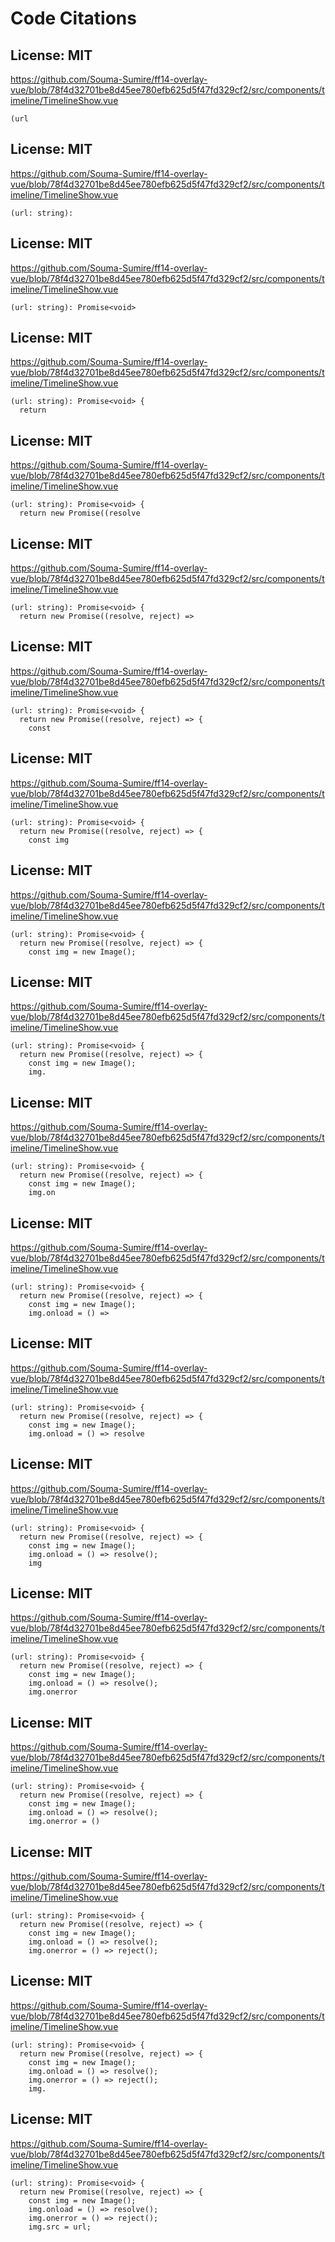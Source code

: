 # Code Citations

## License: MIT
https://github.com/Souma-Sumire/ff14-overlay-vue/blob/78f4d32701be8d45ee780efb625d5f47fd329cf2/src/components/timeline/TimelineShow.vue

```
(url
```


## License: MIT
https://github.com/Souma-Sumire/ff14-overlay-vue/blob/78f4d32701be8d45ee780efb625d5f47fd329cf2/src/components/timeline/TimelineShow.vue

```
(url: string):
```


## License: MIT
https://github.com/Souma-Sumire/ff14-overlay-vue/blob/78f4d32701be8d45ee780efb625d5f47fd329cf2/src/components/timeline/TimelineShow.vue

```
(url: string): Promise<void>
```


## License: MIT
https://github.com/Souma-Sumire/ff14-overlay-vue/blob/78f4d32701be8d45ee780efb625d5f47fd329cf2/src/components/timeline/TimelineShow.vue

```
(url: string): Promise<void> {
  return
```


## License: MIT
https://github.com/Souma-Sumire/ff14-overlay-vue/blob/78f4d32701be8d45ee780efb625d5f47fd329cf2/src/components/timeline/TimelineShow.vue

```
(url: string): Promise<void> {
  return new Promise((resolve
```


## License: MIT
https://github.com/Souma-Sumire/ff14-overlay-vue/blob/78f4d32701be8d45ee780efb625d5f47fd329cf2/src/components/timeline/TimelineShow.vue

```
(url: string): Promise<void> {
  return new Promise((resolve, reject) =>
```


## License: MIT
https://github.com/Souma-Sumire/ff14-overlay-vue/blob/78f4d32701be8d45ee780efb625d5f47fd329cf2/src/components/timeline/TimelineShow.vue

```
(url: string): Promise<void> {
  return new Promise((resolve, reject) => {
    const
```


## License: MIT
https://github.com/Souma-Sumire/ff14-overlay-vue/blob/78f4d32701be8d45ee780efb625d5f47fd329cf2/src/components/timeline/TimelineShow.vue

```
(url: string): Promise<void> {
  return new Promise((resolve, reject) => {
    const img
```


## License: MIT
https://github.com/Souma-Sumire/ff14-overlay-vue/blob/78f4d32701be8d45ee780efb625d5f47fd329cf2/src/components/timeline/TimelineShow.vue

```
(url: string): Promise<void> {
  return new Promise((resolve, reject) => {
    const img = new Image();
```


## License: MIT
https://github.com/Souma-Sumire/ff14-overlay-vue/blob/78f4d32701be8d45ee780efb625d5f47fd329cf2/src/components/timeline/TimelineShow.vue

```
(url: string): Promise<void> {
  return new Promise((resolve, reject) => {
    const img = new Image();
    img.
```


## License: MIT
https://github.com/Souma-Sumire/ff14-overlay-vue/blob/78f4d32701be8d45ee780efb625d5f47fd329cf2/src/components/timeline/TimelineShow.vue

```
(url: string): Promise<void> {
  return new Promise((resolve, reject) => {
    const img = new Image();
    img.on
```


## License: MIT
https://github.com/Souma-Sumire/ff14-overlay-vue/blob/78f4d32701be8d45ee780efb625d5f47fd329cf2/src/components/timeline/TimelineShow.vue

```
(url: string): Promise<void> {
  return new Promise((resolve, reject) => {
    const img = new Image();
    img.onload = () =>
```


## License: MIT
https://github.com/Souma-Sumire/ff14-overlay-vue/blob/78f4d32701be8d45ee780efb625d5f47fd329cf2/src/components/timeline/TimelineShow.vue

```
(url: string): Promise<void> {
  return new Promise((resolve, reject) => {
    const img = new Image();
    img.onload = () => resolve
```


## License: MIT
https://github.com/Souma-Sumire/ff14-overlay-vue/blob/78f4d32701be8d45ee780efb625d5f47fd329cf2/src/components/timeline/TimelineShow.vue

```
(url: string): Promise<void> {
  return new Promise((resolve, reject) => {
    const img = new Image();
    img.onload = () => resolve();
    img
```


## License: MIT
https://github.com/Souma-Sumire/ff14-overlay-vue/blob/78f4d32701be8d45ee780efb625d5f47fd329cf2/src/components/timeline/TimelineShow.vue

```
(url: string): Promise<void> {
  return new Promise((resolve, reject) => {
    const img = new Image();
    img.onload = () => resolve();
    img.onerror
```


## License: MIT
https://github.com/Souma-Sumire/ff14-overlay-vue/blob/78f4d32701be8d45ee780efb625d5f47fd329cf2/src/components/timeline/TimelineShow.vue

```
(url: string): Promise<void> {
  return new Promise((resolve, reject) => {
    const img = new Image();
    img.onload = () => resolve();
    img.onerror = ()
```


## License: MIT
https://github.com/Souma-Sumire/ff14-overlay-vue/blob/78f4d32701be8d45ee780efb625d5f47fd329cf2/src/components/timeline/TimelineShow.vue

```
(url: string): Promise<void> {
  return new Promise((resolve, reject) => {
    const img = new Image();
    img.onload = () => resolve();
    img.onerror = () => reject();
```


## License: MIT
https://github.com/Souma-Sumire/ff14-overlay-vue/blob/78f4d32701be8d45ee780efb625d5f47fd329cf2/src/components/timeline/TimelineShow.vue

```
(url: string): Promise<void> {
  return new Promise((resolve, reject) => {
    const img = new Image();
    img.onload = () => resolve();
    img.onerror = () => reject();
    img.
```


## License: MIT
https://github.com/Souma-Sumire/ff14-overlay-vue/blob/78f4d32701be8d45ee780efb625d5f47fd329cf2/src/components/timeline/TimelineShow.vue

```
(url: string): Promise<void> {
  return new Promise((resolve, reject) => {
    const img = new Image();
    img.onload = () => resolve();
    img.onerror = () => reject();
    img.src = url;
```

